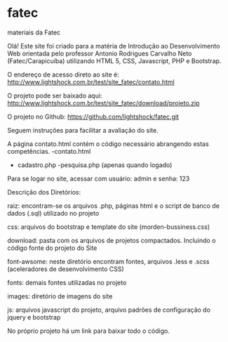 # fatec
materiais da Fatec


Olá! Este site foi criado para a matéria de Introdução ao Desenvolvimento 
Web orientada pelo professor Antonio Rodrigues Carvalho Neto (Fatec/Carapicuíba) 
utilizando HTML 5, CSS, Javascript, PHP e Bootstrap. 

O endereço de acesso direto ao site é:
http://www.lightshock.com.br/test/site_fatec/contato.html

O projeto pode ser baixado aqui:
http://www.lightshock.com.br/test/site_fatec/download/projeto.zip

O projeto no Github:
https://github.com/lightshock/fatec.git


Seguem instruções para facilitar a avaliação do site.

A página contato.html contém o código necessário abrangendo estas competências.
-contato.html
- cadastro.php
-pesquisa.php (apenas quando logado)

Para se logar no site, acessar com usuário: admin  e senha: 123

Descrição dos Diretórios:

raiz: encontram-se os arquivos .php, páginas html e o script de banco de dados (.sql) utilizado no projeto

css: arquivos do bootstrap e template do site (morden-bussiness.css)

download: pasta com os arquivos de projetos compactados. Incluindo o código fonte do projeto do Site

font-awsome: neste diretório encontram fontes, arquivos .less e .scss (aceleradores de desenvolvimento CSS)

fonts: demais fontes utilizadas no projeto

images: diretório de imagens do site

js: arquivos javascript do projeto, arquivo padrões de configuração do jquery e bootstrap

No próprio projeto há um link para baixar todo o código.


